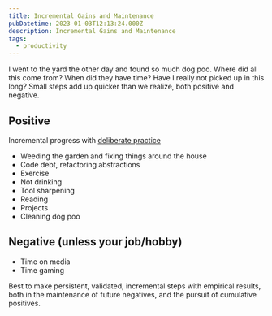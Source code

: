 ```yaml
---
title: Incremental Gains and Maintenance
pubDatetime: 2023-01-03T12:13:24.000Z
description: Incremental Gains and Maintenance
tags:
  - productivity
---
```


I went to the yard the other day and found so much dog poo. Where did all this come from? When did
they have time? Have I really not picked up in this long? Small steps add up quicker than we
realize, both positive and negative.

## Positive

Incremental progress with [deliberate practice](04-21-nine-guidelines-for-deliberate-practice)

- Weeding the garden and fixing things around the house
- Code debt, refactoring abstractions
- Exercise
- Not drinking
- Tool sharpening
- Reading
- Projects
- Cleaning dog poo

## Negative (unless your job/hobby)

- Time on media
- Time gaming

Best to make persistent, validated, incremental steps with empirical results, both in the
maintenance of future negatives, and the pursuit of cumulative positives.
